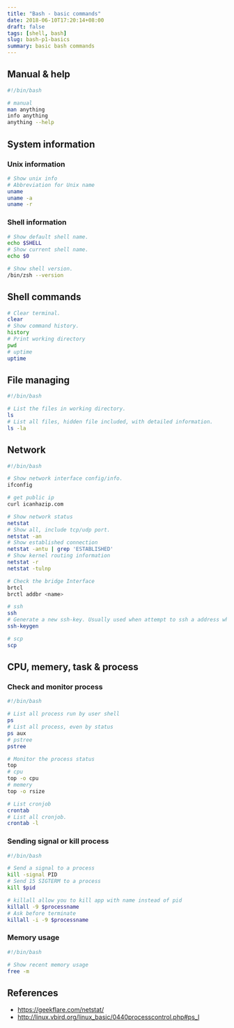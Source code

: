 ```yaml
---
title: "Bash - basic commands"
date: 2018-06-10T17:20:14+08:00
draft: false
tags: [shell, bash]
slug: bash-p1-basics
summary: basic bash commands
---
```


## Manual & help

```bash
#!/bin/bash

# manual
man anything
info anything
anything --help
```

## System information

### Unix information

```bash
# Show unix info
# Abbreviation for Unix name
uname
uname -a
uname -r
```

### Shell information

```bash
# Show default shell name.
echo $SHELL
# Show current shell name.
echo $0

# Show shell version.
/bin/zsh --version
```

## Shell commands

```bash
# Clear terminal.
clear
# Show command history.
history
# Print working directory
pwd
# uptime
uptime
```

## File managing

```bash
#!/bin/bash

# List the files in working directory.
ls
# List all files, hidden file included, with detailed information.
ls -la
```

## Network

```bash
#!/bin/bash

# Show network interface config/info.
ifconfig

# get public ip
curl icanhazip.com

# Show network status
netstat
# Show all, include tcp/udp port.
netstat -an
# Show established connection
netstat -antu | grep 'ESTABLISHED'
# Show kernel routing information
netstat -r
netstat -tulnp

# Check the bridge Interface
brtcl
brctl addbr <name>

# ssh
ssh
# Generate a new ssh-key. Usually used when attempt to ssh a address which has change device/remote host. Use this when encounter error message: WARNING: REMOTE HOST IDENTIFICATION HAS CHANGED!
ssh-keygen

# scp
scp
```

## CPU, memery, task & process

### Check and monitor process

```bash
#!/bin/bash

# List all process run by user shell
ps
# List all process, even by status
ps aux
# pstree
pstree

# Monitor the process status
top
# cpu
top -o cpu
# memery
top -o rsize

# List cronjob
crontab
# List all cronjob.
crontab -l
```

### Sending signal or kill process

```bash
#!/bin/bash

# Send a signal to a process
kill -signal PID
# Send 15 SIGTERM to a process
kill $pid

# killall allow you to kill app with name instead of pid
killall -9 $processname
# Ask before terminate
killall -i -9 $processname
```

### Memory usage

```bash
#!/bin/bash

# Show recent memory usage
free -m
```

## References

- <https://geekflare.com/netstat/>
- <http://linux.vbird.org/linux_basic/0440processcontrol.php#ps_l>

